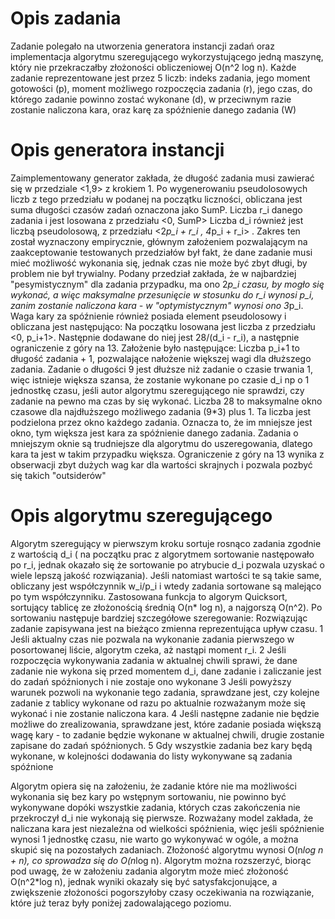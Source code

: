 
# Opis zadania

Zadanie polegało na utworzenia generatora instancji zadań oraz implementacja algorytmu szeregującego wykorzystującego jedną maszynę, który nie przekraczałby złożoności obliczeniowej O(n^2 log n). Każde zadanie reprezentowane jest przez 5 liczb: indeks zadania, jego moment gotowości (p), moment możliwego rozpoczęcia zadania (r), jego czas, do którego zadanie powinno zostać wykonane (d), w przeciwnym razie zostanie naliczona kara, oraz karę za spóźnienie danego zadania (W)

# Opis generatora instancji

Zaimplementowany generator zakłada, że długość zadania musi zawierać się w przedziale <1,9> z krokiem 1.
Po wygenerowaniu pseudolosowych liczb z tego przedziału w podanej na początku liczności, obliczana jest suma długości czasów zadań oznaczona jako SumP. Liczba r_i danego zadania i jest losowana z przedziału <0, SumP>
 Liczba d_i również jest liczbą pseudolosową, z przedziału <2*p_i + r_i , 4*p_i + r_i> . Zakres ten został wyznaczony empirycznie, głównym założeniem pozwalającym na zaakceptowanie testowanych przedziałów był fakt, że dane zadanie musi mieć możliwość wykonania się, jednak czas nie może być zbyt długi, by problem nie był trywialny. Podany przedział zakłada, że w najbardziej "pesymistycznym" dla zadania przypadku, ma ono 2*p_i czasu, by mogło się wykonać, a więc maksymalne przesunięcie w stosunku do r_i wynosi p_i, zanim zostanie naliczona kara - w "optymistycznym" wynosi ono 3*p_i.
Waga kary za spóźnienie również posiada element pseudolosowy i obliczana jest następująco:
Na początku losowana jest liczba z przedziału <0, p_i+1>. Następnie dodawane do niej jest 28/(d_i - r_i), a następnie ograniczenie z góry na 13. Założenie było następujące: 
Liczba p_i+1 to długość zadania + 1, pozwalające nałożenie większej wagi dla dłuższego zadania. Zadanie o długości 9 jest dłuższe niż zadanie o czasie trwania 1, więc istnieje większa szansa, że zostanie wykonane po czasie d_i np o 1 jednostkę czasu, jeśli autor algorytmu szeregującego nie sprawdzi, czy zadanie na pewno ma czas by się wykonać. Liczba 28 to maksymalne okno czasowe dla najdłuższego możliwego zadania (9*3) plus 1. Ta liczba jest podzielona przez okno każdego zadania. Oznacza to, że im mniejsze jest okno, tym większa jest kara za spóźnienie danego zadania. Zadania o mniejszym oknie są trudniejsze dla algorytmu do uszeregowania, dlatego kara ta jest w takim przypadku większa. Ograniczenie z góry na 13 wynika z obserwacji zbyt dużych wag kar dla wartości skrajnych i pozwala pozbyć się takich "outsiderów"

# Opis algorytmu szeregującego

Algorytm szeregujący w pierwszym kroku sortuje rosnąco zadania zgodnie z wartością d_i ( na początku prac z algorytmem sortowanie następowało po r_i, jednak okazało się że sortowanie po atrybucie d_i pozwala uzyskać o wiele lepszą jakość rozwiązania). Jeśli natomiast wartości te są takie same, obliczany jest współczynnik w_i/p_i i wtedy zadania sortowane są malejąco po tym współczynniku. Zastosowana funkcja to algorym Quicksort, sortujący tablicę ze złożonością średnią O(n* log n), a najgorszą O(n^2).
Po sortowaniu następuje bardziej szczegółowe szeregowanie:
Rozwiązując zadanie zapisywana jest na bieżąco zmienna reprezentująca upływ czasu.
  1 Jeśli aktualny czas nie pozwala na wykonanie zadania pierwszego w posortowanej liście, algorytm czeka, aż nastąpi moment r_i.
  2 Jeśli rozpoczęcia wykonywania zadania w aktualnej chwili sprawi, że dane zadanie nie wykona się przed momentem d_i, dane zadanie i zaliczanie jest do zadań spóźnionych i nie zostaje ono wykonane
	3 Jeśli powyższy warunek pozwoli na wykonanie tego zadania, sprawdzane jest, czy kolejne zadanie z tablicy wykonane od razu po aktualnie rozważanym może się wykonać i nie zostanie naliczona kara.
	4 Jeśli następne zadanie nie będzie możliwe do zrealizowania, sprawdzane jest, które zadanie posiada większą wagę kary - to zadanie będzie wykonane w aktualnej chwili, drugie zostanie zapisane do zadań spóźnionych. 
	5 Gdy wszystkie zadania bez kary będą wykonane, w kolejności dodawania do listy wykonywane są zadania spóźnione

Algorytm opiera się na założeniu, że zadanie które nie ma możliwości wykonania się bez kary po wstępnym sortowaniu, nie powinno być wykonywane dopóki wszystkie zadania, których czas zakończenia nie przekroczył d_i nie wykonają się pierwsze. Rozważany model zakłada, że naliczana kara jest niezależna od wielkości spóźnienia, więc jeśli spóźnienie wynosi 1 jednostkę czasu, nie warto go wykonywać w ogóle, a można skupić się na pozostałych zadaniach. Złożoność algorytmu wynosi O(n*log n + n), co sprowadza się do O(n*log n). Algorytm można rozszerzyć, biorąc pod uwagę, że w założeniu zadania algorytm może mieć złożoność O(n^2*log n), jednak wyniki okazały się być satysfakcjonujące, a zwiększenie złożoności pogorszyłoby czasy oczekiwania na rozwiązanie, które już teraz były poniżej zadowalającego poziomu.
